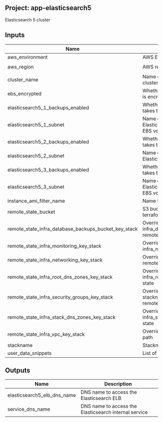 ## Project: app-elasticsearch5

Elasticsearch 5 cluster


## Inputs

| Name | Description | Type | Default | Required |
|------|-------------|:----:|:-----:|:-----:|
| aws_environment | AWS Environment | string | - | yes |
| aws_region | AWS region | string | `eu-west-1` | no |
| cluster_name | Name of the Elasticsearch cluster to use for discovery | string | - | yes |
| ebs_encrypted | Whether or not the EBS volume is encrypted | string | - | yes |
| elasticsearch5_1_backups_enabled | Whether or not this machine takes the ES backups | string | `0` | no |
| elasticsearch5_1_subnet | Name of the subnet to place the Elasticsearch instance 1 and EBS volume | string | - | yes |
| elasticsearch5_2_backups_enabled | Whether or not this machine takes the ES backups | string | `0` | no |
| elasticsearch5_2_subnet | Name of the subnet to place the Elasticsearch 2 and EBS volume | string | - | yes |
| elasticsearch5_3_backups_enabled | Whether or not this machine takes the ES backups | string | `0` | no |
| elasticsearch5_3_subnet | Name of the subnet to place the Elasticsearch instance 3 and EBS volume | string | - | yes |
| instance_ami_filter_name | Name to use to find AMI images | string | `` | no |
| remote_state_bucket | S3 bucket we store our terraform state in | string | - | yes |
| remote_state_infra_database_backups_bucket_key_stack | Override stackname path to infra_database_backups_bucket remote state | string | `` | no |
| remote_state_infra_monitoring_key_stack | Override stackname path to infra_monitoring remote state | string | `` | no |
| remote_state_infra_networking_key_stack | Override infra_networking remote state path | string | `` | no |
| remote_state_infra_root_dns_zones_key_stack | Override stackname path to infra_root_dns_zones remote state | string | `` | no |
| remote_state_infra_security_groups_key_stack | Override infra_security_groups stackname path to infra_vpc remote state | string | `` | no |
| remote_state_infra_stack_dns_zones_key_stack | Override stackname path to infra_stack_dns_zones remote state | string | `` | no |
| remote_state_infra_vpc_key_stack | Override infra_vpc remote state path | string | `` | no |
| stackname | Stackname | string | - | yes |
| user_data_snippets | List of user-data snippets | list | - | yes |

## Outputs

| Name | Description |
|------|-------------|
| elasticsearch5_elb_dns_name | DNS name to access the Elasticsearch ELB |
| service_dns_name | DNS name to access the Elasticsearch internal service |

